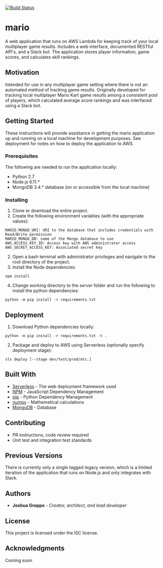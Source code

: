 [![Build Status](https://travis-ci.org/groppe/mario.svg?branch=development)](https://travis-ci.org/groppe/mario)
# mario
A web application that runs on AWS Lambda for keeping track of your local multiplayer game results. Includes a web interface, documented RESTful API's, and a Slack bot. The application stores player information, game scores, and calculates skill rankings.

## Motivation

Intended for use in any multiplayer game setting where there is not an automated method of tracking game results. Originally developed for tracking local multiplayer Mario Kart game results among a consistent pool of players, which calculated average score rankings and was interfaced using a Slack bot.

## Getting Started

These instructions will provide assistance in getting the mario application up and running on a local machine for development purposes. See deployment for notes on how to deploy the application to AWS.

### Prerequisites

The following are needed to run the application locally:
 - Python 2.7
 - Node.js 6.11.*
 - MongoDB 3.4.* database (on or accessible from the local machine)

### Installing

1. Clone or download the entire project.
2. Create the following environment variables (with the appropriate values):
```
MARIO_MONGO_URI: URI to the database that includes credentials with Read/Write permission
MARIO_MONGO_DB: name of the Mongo database to use 
AWS_ACCESS_KEY_ID: Access key with AWS administrator access
AWS_SECRET_ACCESS_KEY: Associated secret key
```
2. Open a bash terminal with administrator privileges and navigate to the root directory of the project.
3. Install the Node dependencies:
```
npm install
```

4. Change working directory to the *server* folder and run the following to install the python dependencies:

```
python -m pip install -r requirements.txt
```

## Deployment

1. Download Python dependencies locally:
```
python -m pip install -r requirements.txt -t .
```
2. Package and deploy to AWS using Serverless (optionally specify deployment stage):
```
sls deploy [--stage dev/test/prod/etc.]
```
## Built With

* [Serverless](https://serverless.com/) - The web deployment framework used
* [NPM](https://www.npmjs.com/) - JavaScript Dependency Management
* [pip](https://pip.pypa.io/en/stable/) - Python Dependency Management
* [numpy](http://www.numpy.org/) - Mathemetical calculations
* [MongoDB](https://www.mongodb.com/) - Database

## Contributing

* PR instructions, code review required
* Unit test and integration test standards

## Previous Versions

There is currently only a single tagged legacy version, which is a limited iteration of the application that runs on Node.js and only integrates with Slack.

## Authors

* **Joshua Groppe** - *Creator, architect, and lead developer*

## License

This project is licensed under the ISC license.

## Acknowledgments

Coming soon